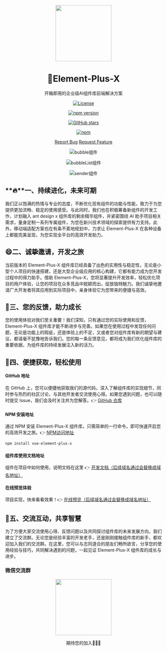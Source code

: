 <div align="center">
<img height="180" src="http://1.12.42.192:8755/element-plus-x.png" calss="element-plus-x-logo" />
</div>

<h1 align="center">🎉Element-Plus-X</h1>

<div align="center">
开箱即用的企业级AI组件库前端解决方案
</div>

<div align="center">

[![License](https://img.shields.io/badge/license-MIT-blue)](https://github.com/HeJiaYue520/Element-Plus-X/blob/main/LICENSE)

[![npm version](https://img.shields.io/npm/v/vue-element-plus-x)](https://www.npmjs.com/package/vue-element-plus-x)

[![GitHub stars](https://img.shields.io/github/stars/HeJiaYue520/Element-Plus-X)](https://github.com/HeJiaYue520/Element-Plus-X)

[![npm](https://img.shields.io/npm/dm/vue-element-plus-x.svg)](https://www.npmjs.com/package/vue-element-plus-x)

[Report Bug](https://github.com/HeJiaYue520/Element-Plus-X/issues/new) [Request Feature](https://github.com/HeJiaYue520/Element-Plus-X/issues/new])

![bubble组件](http://1.12.42.192:8755/bubble.png)

![bubbleList组件](http://1.12.42.192:8755/bubbleList.png)

![sender组件](http://1.12.42.192:8755/sender.png)

</div>

## **🔥**一、持续进化，未来可期

我们正以饱满的热情与专业的态度，不断优化现有组件的功能与性能，致力于为您提供更加流畅、稳定的使用感受。与此同时，我们也在积极筹备新组件的开发工作，计划融入 ant design x 组件库的剩余精华组件，并紧密围绕 AI 助手项目相关需求，量身定制一系列专属组件，为您在新兴技术领域的探索提供有力支持。此外，移动端适配方案也在有条不紊地规划中，力求让 Element-Plus-X 在各种设备上都能完美呈现，为您实现全平台的高效开发助力。

## 😄二、诚挚邀请，开发之旅

当前版本的 Element-Plus-X 组件库已经具备了出色的实用性与稳定性，无论是小型个人项目的快速搭建，还是大型企业级应用的核心构建，它都有能力成为您开发过程中的得力助手。借助 Element-Plus-X，您将显著提升开发效率，轻松优化项目的用户体验，让您的项目在众多竞品中脱颖而出，绽放独特魅力。我们诚挚地邀请广大开发者将其应用到实际项目中，亲身体验它为您带来的便捷与高效。

## 💖三、您的反馈，助力成长

您的使用体验对我们至关重要！我们深知，只有通过您的实际使用和反馈，Element-Plus-X 组件库才能不断进步与完善。如果您在使用过程中发现任何问题，无论是功能上的瑕疵，还是体验上的不足，又或者您对组件库有新的期望与建议，都请毫不犹豫地告诉我们。您的每一条反馈意见，都将成为我们优化组件库的重要依据，为组件库的持续发展注入新的活力。

## 🚀四、便捷获取，轻松使用

#### GitHub 地址

在 GitHub 上，您可以便捷地获取我们的源代码，深入了解组件库的实现细节，同时参与热烈的社区讨论，与其他开发者交流使用心得。如果您遇到问题，也可以随时提交 Issue，我们会及时关注并为您解答。👉 [GitHub 仓库](https://github.com/HeJiaYue520/Element-Plus-X.git)

#### NPM 安装地址

通过 NPM 安装 Element-Plus-X 组件库，只需简单的一行命令，即可快速开启您的高效开发之旅。👉 [NPM访问地址](https://www.npmjs.com/package/vue-element-plus-x)

```bash
npm install vue-element-plus-x
```

#### 组件库使用文档地址

组件在项目中如何使用，说明文档在这里 👉 [开发文档（后续域名通过会替换成域名地址）](http://1.12.42.192:8765/)

#### 在线预览体验

项目实现，快来看看效果！👉 [在线预览（后续域名通过会替换成域名地址）](http://1.12.42.192:8878/)

## 🙏五、交流互动，共享智慧

为了方便大家交流使用心得、反馈问题以及共同探讨组件库的未来发展方向，我们建立了交流群。无论您是经验丰富的开发老手，还是刚刚接触组件库的新手，都欢迎加入我们的交流群。在这里，您可以与志同道合的朋友们畅所欲言，分享您的使用经验与技巧，共同解决遇到的问题，一起见证 Element-Plus-X 组件库的成长与进步。

### 微信交流群

<div align="center">
<img height="180" src="http://1.12.42.192:8755/vx.png" calss="element-plus-x-vx" />

期待您的加入🥳🥳🥳

</div>

[github-issues-feature-request]:
[https://github.com/HeJiaYue520/Element-Plus-X/issues/new]:
